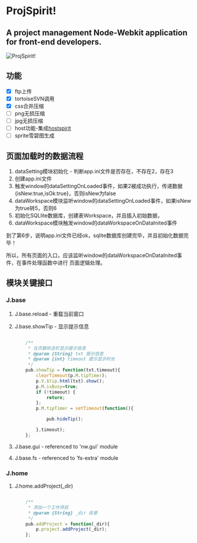 ProjSpirit!
===========

A project management Node-Webkit application for front-end developers.
----------------------------------------------------------------------

![ProjSpirit!](http://oxox.io/projspirit/icon.png)

## 功能

- [x] ftp上传
- [x] tortoiseSVN调用
- [x] css合并压缩
- [ ] png无损压缩
- [ ] jpg无损压缩
- [ ] host功能-集成[hostspirit](http://faso.me/hostspirit/)
- [ ] sprite雪碧图生成

## 页面加载时的数据流程

1. dataSetting模块初始化 - 判断app.ini文件是否存在，不存在2，存在3
2. 创建app.ini文件
3. 触发window的dataSettingOnLoaded事件，如果2被成功执行，传递数据{isNew:true,isOk:true}，否则isNew为false
4. dataWorkspace模块监听window的dataSettingOnLoaded事件，如果isNew为true转5，否则6
5. 初始化SQLlite数据库，创建表Workspace，并且插入初始数据，
6. dataWorkspace模块触发window的dataWorkspaceOnDataInited事件

到了第6步，说明app.ini文件已经ok，sqlite数据库创建完毕，并且初始化数据完毕！

所以，所有页面的入口，应该监听window的dataWorkspaceOnDataInited事件，在事件处理函数中进行
页面逻辑处理。

## 模块关键接口

### J.base

1. J.base.reload - 重载当前窗口
2. J.base.showTip - 显示提示信息

	``` js

		/**
		 * 在页脚状态栏显示提示信息
		 * @param {String} txt 提示信息
		 * @param {int} timeout 提示显示时长
		 */
		pub.showTip = function(txt,timeout){
			clearTimeout(p.M.tipTimer);
			p.V.$tip.html(txt).show();
			p.M.isBusy=true;
			if (!timeout) {
				return;
			};
			p.M.tipTimer = setTimeout(function(){

				pub.hideTip();

			},timeout);
		};

	```
3. J.base.gui - referenced to 'nw.gui' module
4. J.base.fs - referenced to 'fs-extra' module

### J.home

1. J.home.addProject(_dir)

	``` js

		/**
		 * 添加一个工作项目
		 * @param {String} _dir 目录
		 */
		pub.addProject = function(_dir){
			p.project.addProject(_dir);
		};

	```